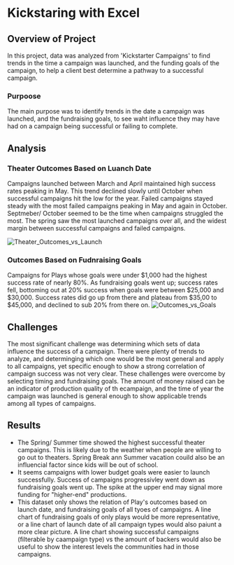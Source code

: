 # Kickstaring with Excel

## Overview of Project
In this project, data was analyzed from 'Kickstarter Campaigns' to find trends in the time a campaign was launched, and the funding goals of the campaign, to help a  client best determine a pathway to a successful campaign.

### Purpoose
The main purpose was to identify trends in the date a campaign was launched, and the fundraising goals, to see waht influence they may have had on a campaign being successful or failing to complete.

## Analysis
### Theater Outcomes Based on Luanch Date
Campaigns launched between March and April maintained high success rates peaking in May. This trend declined slowly until October when successful campaigns hit the low for the year. Failed campaigns stayed steady with the most failed campaigns peaking in May and again in October. Septmeber/ October seemed to be the time when campaigns struggled the most. The spring saw the most launched campaigns over all, and the widest margin between successful campaigns and failed campaigns.

![Theater_Outcomes_vs_Launch](https://user-images.githubusercontent.com/102814578/165010391-901b7ce6-f4de-40eb-be12-5e829e89123a.png)

### Outcomes Based on Fudnraising Goals
Campaigns for Plays whose goals were under $1,000 had the highest success rate of nearly 80%. As fundraising goals went up; success rates fell, bottoming out at 20% success when goals were between $25,000 and $30,000. Success rates did go up from there and plateau from $35,00 to $45,000, and declined to sub 20% from there on. 
![Outcomes_vs_Goals](https://user-images.githubusercontent.com/102814578/165010380-52917fa3-89ef-44c6-98b3-98d6ca60d0ec.png)

## Challenges
The most significant challenge was determining which sets of data influence the success of a campaign. There were plenty of trends to analyze, and determinging which one would be the most general and apply to all campaigns, yet specific enough to show a strong correlation of campaign success was not very clear. These challenges were overcome by selecting timing and fundraising goals. The amount of money raised can be an indicator of production quality of th ecampaign, and the time of year the campaign was launched is general enough to show applicable trends among all types of campaigns.

## Results
- The Spring/ Summer time showed the highest successful theater campaigns. This is likely due to the weather when people are willing to go out to theaters. Spring Break ann Summer vacation couild also be an influencial factor since kids will be out of school.  
- It seems campaigns with lower budget goals were easier to launch successfully. Success of campaigns progressivley went down as fundraising goals went up. The spike at the upper end may signal more funding for "higher-end" productions.
- This dataset only shows the relation of Play's outcomes based on launch date, and fundraising goals of all tyoes of campaigns. A line chart of fundraising goals of only plays would be more representative, or a line chart of launch date of all campaign types would also paiunt a more clear picture. A line chart showing successful campaigns (filterable by caampaign type) vs the amount of backers would also be useful to show the interest levels the communities had in those campaigns.
